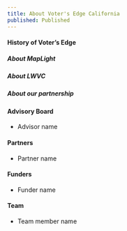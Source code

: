 ```yaml
---
title: About Voter's Edge California
published: Published
---
```


#### History of Voter’s Edge

##### About MapLight

##### About LWVC

##### About our partnership

#### Advisory Board

* Advisor name

#### Partners

* Partner name

#### Funders

* Funder name


#### Team

* Team member name

